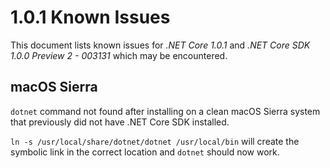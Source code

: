 # 1.0.1 Known Issues

This document lists known issues for *.NET Core 1.0.1* and *.NET Core SDK 1.0.0 Preview 2 - 003131* which may be encountered.

## macOS Sierra

`dotnet` command not found after installing on a clean macOS Sierra system that previously did not have .NET Core SDK installed.


`ln -s /usr/local/share/dotnet/dotnet /usr/local/bin` will create the symbolic link in the correct location and `dotnet` should now work.
